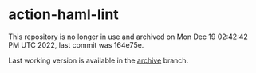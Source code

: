 # action-haml-lint

This repository is no longer in use and archived on Mon Dec 19 02:42:42 PM UTC 2022, last commit was 164e75e.

Last working version is available in the [archive](https://github.com/84codes/action-haml-lint/tree/archive) branch.

